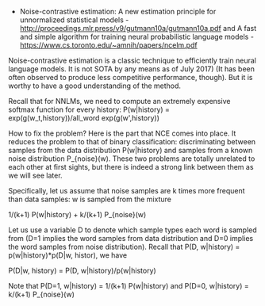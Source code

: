 - Noise-contrastive estimation: A new estimation principle for unnormalized statistical models - http://proceedings.mlr.press/v9/gutmann10a/gutmann10a.pdf
and A fast and simple algorithm for training neural probabilistic language models - https://www.cs.toronto.edu/~amnih/papers/ncelm.pdf

Noise-contrastive estimation is a classic technique to efficiently train neural language models. It is not SOTA by any means as of
July 2017) (It has been often observed to produce less competitive performance, though). But it is worthy to have a good understanding
of the method.

Recall that for NNLMs, we need to compute an extremely expensive softmax function for every history: P(w|history) = exp(g(w_t,history))/all_word exp(g(w',history))

How to fix the problem? Here is the part that NCE comes into place. It reduces the problem to that of binary classification: discriminating between samples from the data distribution P(w|history) and samples from a known noise distribution P_{noise}(w). These two problems are totally unrelated to each other at first sights, but there is indeed a strong link between them as we will see later.

Specifically, let us assume that noise samples are k times more frequent than data samples: w is sampled from the mixture

1/(k+1) P(w|history) + k/(k+1) P_{noise}(w)

Let us use a variable D to denote which sample types each word is sampled from (D=1 implies the word samples from data distribution and D=0 implies the word samples from noise distribution). Recall that P(D, w|history) = p(w|history)*p(D|w, histor), we have

P(D|w, history) = P(D, w|history)/p(w|history)

Note that P(D=1, w|history) = 1/(k+1) P(w|history) and P(D=0, w|history) = k/(k+1) P_{noise}(w)









